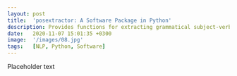 ```yaml
---
layout: post
title:  'posextractor: A Software Package in Python'
description: Provides functions for extracting grammatical subject-verb-object (SVO) and subject-verb-adjective complement (SVA) triples from text. This linguistically improved algorithm has significantly higher precision and recall measures than existing methods. 
date:   2020-11-07 15:01:35 +0300
image:  '/images/08.jpg'
tags:   [NLP, Python, Software]
---
```

Placeholder text